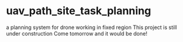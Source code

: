 # uav_path_site_task_planning
a planning system for drone working in fixed region
  This project is still under construction
  Come tomorrow and it would be done!
